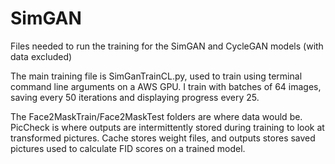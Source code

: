 # SimGAN

Files needed to run the training for the SimGAN and CycleGAN models (with data excluded)

The main training file is SimGanTrainCL.py, used to train using terminal command line arguments on a AWS GPU. I train with batches of 64 images, saving every 50 iterations and displaying progress every 25.

The Face2MaskTrain/Face2MaskTest folders are where data would be.
PicCheck is where outputs are intermittently stored during training to look at transformed pictures.
Cache stores weight files, and outputs stores saved pictures used to calculate FID scores on a trained model.
